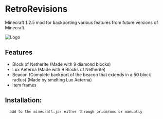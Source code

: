 
# RetroRevisions 

Minecraft 1.2.5 mod for backporting various features from future versions of Minecraft.



![Logo](https://cdn.discordapp.com/attachments/1184585483523731467/1213641694868799518/RETROREVISIONS.png?ex=65f636e8&is=65e3c1e8&hm=6f869bee768051c98aeb2a31b4e2c86c79fcd1480470c97240a25f629635627d&)


## Features

- Block of Netherite (Made with 9 diamond blocks)
- Lux Aeterna (Made with 9 Blocks of Netherite)
- Beacon (Complete backport of the beacon that extends in a 50 block radius) (Made by smelting Lux Aeterna)
- Item frames


## Installation:



```bash
  add to the minecraft.jar either through prism/mmc or manually
```

